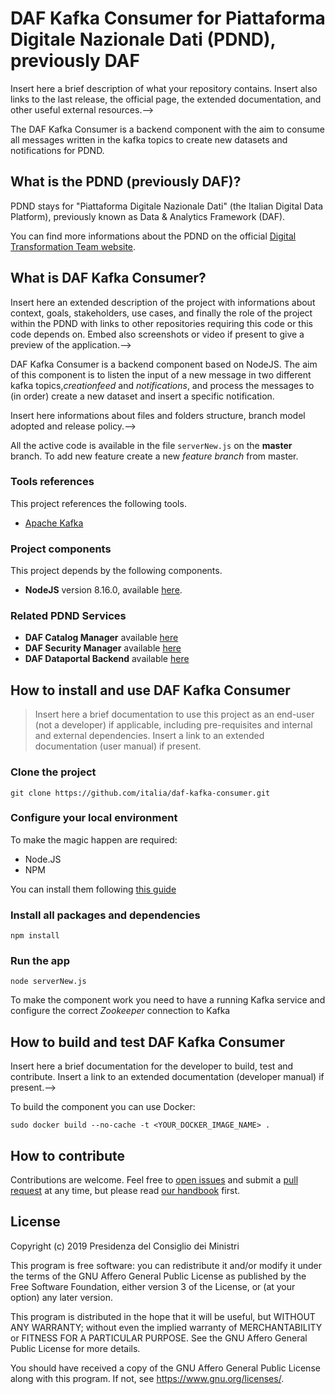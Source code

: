 # DAF Kafka Consumer for Piattaforma Digitale Nazionale Dati (PDND), previously DAF
<!--> Insert here a brief description of what your repository contains. Insert also links to the last release, the official page, the extended documentation, and other useful external resources.-->

The DAF Kafka Consumer is a backend component with the aim to consume all messages written in the kafka topics to create 
new datasets and notifications for PDND.


## What is the PDND (previously DAF)?

PDND stays for "Piattaforma Digitale Nazionale Dati" (the Italian Digital Data Platform), previously known as Data & Analytics Framework (DAF).

You can find more informations about the PDND on the official [Digital Transformation Team website](https://teamdigitale.governo.it/it/projects/daf.htm).

## What is DAF Kafka Consumer?

<!--> Insert here an extended description of the project with informations about context, goals, stakeholders, use cases, and finally the role of the project within the PDND with links to other repositories requiring this code or this code depends on. Embed also screenshots or video if present to give a preview of the application.-->

DAF Kafka Consumer is a backend component based on NodeJS. The aim of this component is to listen 
the input of a new message in two different kafka topics,*creationfeed* and *notifications*, 
and process the messages to (in order) create a new dataset and insert a specific notification.

<!--> Insert here informations about files and folders structure, branch model adopted and release policy.-->

All the active code is available in the file `serverNew.js` on the **master** branch. To add new feature create a new _feature branch_ from 
master. 
### Tools references

This project references the following tools.

* [Apache Kafka](https://kafka.apache.org/)

### Project components

This project depends by the following components.

* **NodeJS** version 8.16.0, available [here](https://nodejs.org/dist/v8.16.0/).

### Related PDND Services

* **DAF Catalog Manager** available [here](https://github.com/italia/daf-srv-catalog/tree/master)
* **DAF Security Manager** available [here](https://github.com/italia/daf-srv-security/tree/master)
* **DAF Dataportal Backend** available [here](https://github.com/italia/daf-dataportal-backend)

## How to install and use DAF Kafka Consumer

> Insert here a brief documentation to use this project as an end-user (not a developer) if applicable, including pre-requisites and internal and external dependencies. Insert a link to an extended documentation (user manual) if present.

### Clone the project 
```
git clone https://github.com/italia/daf-kafka-consumer.git
```

### Configure your local environment
To make the magic happen are required:
- Node.JS
- NPM

You can install them following [this guide](https://nodejs.org/en/download/package-manager/)

### Install all packages and dependencies
```
npm install
```

### Run the app
```
node serverNew.js
```

To make the component work you need to have a running Kafka service and configure the correct _Zookeeper_ 
connection to Kafka
## How to build and test DAF Kafka Consumer

<!--> Insert here a brief documentation for the developer to build, test and contribute. Insert a link to an extended documentation (developer manual) if present.-->
To build the component you can use Docker:
```
sudo docker build --no-cache -t <YOUR_DOCKER_IMAGE_NAME> .
```

## How to contribute

Contributions are welcome. Feel free to [open issues](./issues) and submit a [pull request](./pulls) at any time, but please read [our handbook](https://github.com/teamdigitale/daf-handbook) first.

## License

Copyright (c) 2019 Presidenza del Consiglio dei Ministri

This program is free software: you can redistribute it and/or modify it under the terms of the GNU Affero General Public License as published by the Free Software Foundation, either version 3 of the License, or (at your option) any later version.

This program is distributed in the hope that it will be useful, but WITHOUT ANY WARRANTY; without even the implied warranty of MERCHANTABILITY or FITNESS FOR A PARTICULAR PURPOSE. See the GNU Affero General Public License for more details.

You should have received a copy of the GNU Affero General Public License along with this program.  If not, see <https://www.gnu.org/licenses/>.
